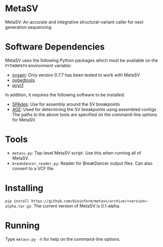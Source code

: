 MetaSV
===========

MetaSV: An accurate and integrative structural-variant caller for next generation sequencing

# Software Dependencies
MetaSV uses the following Python packages which must be available on the `PYTHONPATH` environment variable:
* [pysam](http://pysam.readthedocs.org/en/latest/): Only version 0.7.7 has been tested to work with MetaSV
* [pybedtools](http://pythonhosted.org/pybedtools/)
* [pyvcf](https://github.com/jamescasbon/PyVCF)

In addition, it requires the following software to be installed:
* [SPAdes](http://bioinf.spbau.ru/spades): Use for assembly around the SV breakpoints
* [AGE](https://github.com/abyzovlab/AGE): Used for determining the SV breakpoints using assembled contigs
The paths to the above tools are specified on the command-line options for MetaSV.

# Tools
* `metasv.py`: Top-level MetaSV script. Use this when running all of MetaSV.
* `breakdancer_reader.py`: Reader for BreakDancer output files. Can also convert to a VCF file.

# Installing
`pip install https://github.com/bioinform/metasv/archive/<version>-alpha.tar.gz`. The current version of MetaSV is 0.1-alpha.

# Running
Type `metasv.py -h` for help on the command-line options.

